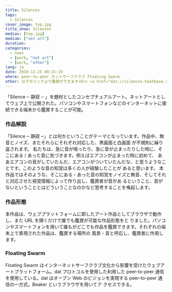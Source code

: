 ```yaml
---
title: Silences
tags:
  - Silences
cover_image: top.jpg
title_show: Silences
medias: [top.jpg]
medium: ["net art"]
duration:
categories:
  - news
  - [work, "net art"]
  - [work, "other"]
lang: ja
date: 2018-12-25 00:21:19
where: peer-to-peer ネットサーフクラブ Floating Swarm
other: 以下のリンクより鑑賞ができます<br> <a href="dat://silences.hashbase.io/" target="_blank">Silences(dat プロトコル)</a>  <br> <a href="https://silences.hashbase.io/" target="_blank">Silences(https プロトコル)</a>
---
```

「Silence ‒ 静寂 ‒ 」を題材としたコンセプチュアルアート。ネットアートとしてウェブ上で公開された。パソコンやスマートフォンなどのインターネットに接続できる端末から鑑賞することが可能。

### 作品解説
「Silence ‒ 静寂 ‒」とは何かということがテーマとなっています。作品中、無音とノイズ、またそれらにそれぞれ対応した、黒画面と白画面
が不規則に繰り返されます。
私たちは、急に音が鳴ったり、急に音が止まったりした時に、そこにある / あった音に気づきます。例えばエアコンが止まった時に初めて、 ああエアコンの音がしていたんだ、エアコンがついていたんだな、と思うようなことです。このような音の知覚は多くの人が経験したことが あると思います。 本作品ではそのような、そこにある・あった音の知覚をノイズと無音、そしてそれと対応させた視覚情報によって作り出し、鑑賞者が音があ るということ、音がないということとはどういうことなのかなど思考することを喚起します。

### 作品形態
本作品は、ウェブプラットフォームに即したアート作品としてブラウザで動作し、また URL を開くだけで誰でも鑑賞が可能な作品形態をと りました。パソコンやスマートフォンを用いて誰もがどこでも作品を鑑賞できます。それぞれの端末上で表現された作品は、鑑賞する場所の 風景・音と呼応し、鑑賞者に作用します。

### Floating Swarm
Floating Swarm はインターネットサーフクラブ文化から影響を受けたウェブアートプラットフォーム。dat プロトコルを使用した利用した peer-to-peer 通信を使用している。dat はオープン Web のビジョンを実現する peer-to-peer 通信の一方式。Beaker というブラウザを用いてア クセスできる。
<!--
# Tag Plugins
## Image
{% img [class names] /path/to/image [width] [height] "title text 'alt text'" %}

## Link
{% link text url [external] [title] %}

## YouTube
{% youtube video_id %}

## Vimeo
{% vimeo video_id [width] [height] %}

<!-- more -->
